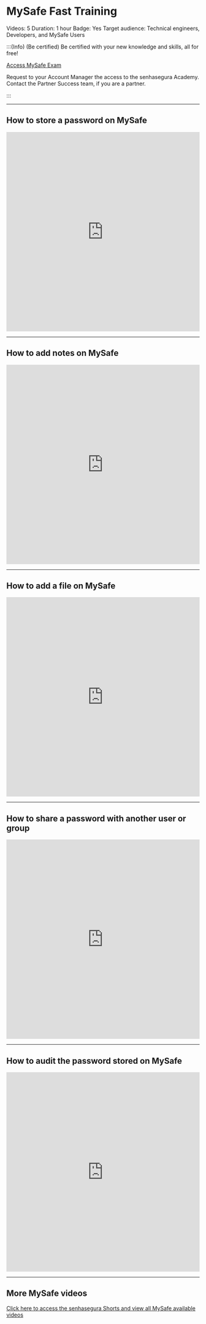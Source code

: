 # MySafe Fast Training

Videos: 5
Duration: 1 hour
Badge: Yes
Target audience: Technical engineers, Developers, and MySafe Users


:::(Info) (Be certified)
Be certified with your new knowledge and skills, all for free!

[Access MySafe Exam](https://academy.senhasegura.com/course/view.php?id=31)

Request to your Account Manager the access to the senhasegura Academy.
Contact the Partner Success team, if you are a partner.

:::

---

## How to store a password on MySafe

<iframe width="100%" height="520" src="https://www.youtube.com/embed/SBKm53wpW1U" title="YouTube video player" frameborder="0" allow="accelerometer; autoplay; clipboard-write; encrypted-media; gyroscope; picture-in-picture" allowfullscreen></iframe>

---

## How to add notes on MySafe

<iframe width="100%" height="520" src="https://www.youtube.com/embed/lahNeUM3NGY" title="YouTube video player" frameborder="0" allow="accelerometer; autoplay; clipboard-write; encrypted-media; gyroscope; picture-in-picture" allowfullscreen></iframe>

---

##  How to add a file on MySafe

<iframe width="100%" height="520" src="https://www.youtube.com/embed/8VbWvZzTGCg" title="YouTube video player" frameborder="0" allow="accelerometer; autoplay; clipboard-write; encrypted-media; gyroscope; picture-in-picture" allowfullscreen></iframe>

---

## How to share a password with another user or group

<iframe width="100%" height="520" src="https://www.youtube.com/embed/qD_HmPXzWoc" title="YouTube video player" frameborder="0" allow="accelerometer; autoplay; clipboard-write; encrypted-media; gyroscope; picture-in-picture" allowfullscreen></iframe>

---

## How to audit the password stored on MySafe

<iframe width="100%" height="520" src="https://www.youtube.com/embed/D7hiOt560zY" title="YouTube video player" frameborder="0" allow="accelerometer; autoplay; clipboard-write; encrypted-media; gyroscope; picture-in-picture" allowfullscreen></iframe>

---

## More MySafe videos
[Click here to access the senhasegura Shorts and view all MySafe available videos](https://www.youtube.com/watch?v=qD_HmPXzWoc&list=PLLadp-pwOPib5v5ryB10je4HHx-Sb4kC8)